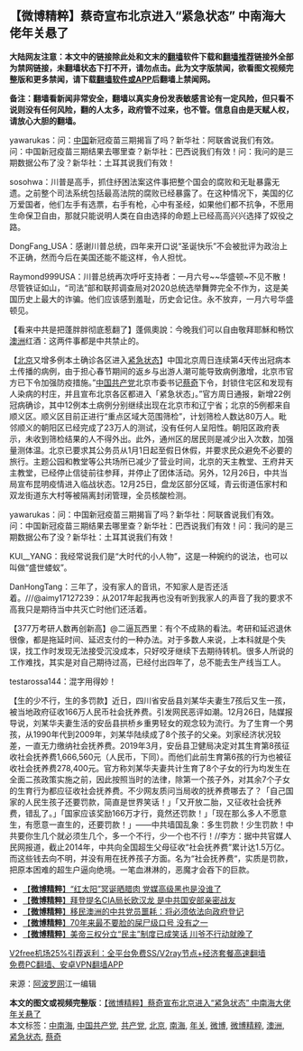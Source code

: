  <h2>【微博精粹】蔡奇宣布北京进入“紧急状态” 中南海大佬年关悬了</h2> <p class="notice"><b>大陆网友注意：本文中的链接除此处和文末的<a href="https://github.com/bannedbook/fanqiang" >翻墙</a>软件下载和<a href="https://github.com/killgcd/justmysocks/blob/master/README.md">翻墙推荐</a>链接外全部为禁网链接，未翻墙状态下打不开，请勿点击。此为文字版禁闻，欲看图文视频完整版和更多禁闻，请下载<a href="https://github.com/bannedbook/fanqiang">翻墙软件或APP</a>后翻墙上禁闻网。</p><p>备注：翻墙看新闻非常安全，翻墙以真实身份发表敏感言论有一定风险，但只看不说则没有任何风险，翻的人太多，政府管不过来，也不管。信息自由是天赋人权，请放心大胆的翻墙。</b></p>  <div class="entry"> <p id="summary">yawarukas：问：<span class='wp_keywordlink_affiliate'><a href="https://www.bannedbook.org/" title="中国" target="_blank">中国</a></span>新冠疫苗三期揭盲了吗？新华社：阿联酋说我们有效。问：中国新冠疫苗三期结果去哪里查？新华社：巴西说我们有效！问：我问的是三期数据公布了没？新华社：土耳其说我们有效！</p> <p id="conimg">sosohwa：川普是高手，抓住纾困法案这件事把整个国会的腐败和无耻暴露无遗。之前整个司法系统包括最高法院的腐败已经暴露了。在这种情况下，美国的亿万爱国者，他们左手有选票，右手有枪，心中有圣经，如果他们都不抗争，不愿用生命保卫自由，那就只能说明人类在自由选择的命题上已经高高兴兴选择了奴役之路。</p> <p>DongFang_USA：感谢川普总统，四年来开口说“圣诞快乐”不会被批评为政治上不正确，然而今后在美国还能不能这样，令人担忧。</p>  <p>Raymond999USA：川普总统再次呼吁支持者：一月六号~~华盛顿~不见不散！尽管铁证如山，“司法”部和联邦调查局对2020总统选举舞弊完全不作为，这是美国历史上最大的诈骗。他们应该感到羞耻，历史会记住。永不放弃，一月六号华盛顿见。</p> <p>【看来中共是把蓬胖胖彻底惹翻了】蓬佩奧說：今晚我们可以自由敬拜耶穌和畅饮<a href="https://www.bannedbook.org/bnews/tag/%e6%be%b3%e6%b4%b2/" class="st_tag internal_tag" rel="tag" title="标签 澳洲 下的日志">澳洲</a>红酒：这两件事都是中共禁止的。</p> <p>【<a href="https://www.bannedbook.org/bnews/tag/%e5%8c%97%e4%ba%ac/" class="st_tag internal_tag" rel="tag" title="标签 北京 下的日志">北京</a>又增多例本土确诊各区进入<a href="https://www.bannedbook.org/bnews/tag/%E7%B4%A7%E6%80%A5%E7%8A%B6%E6%80%81/" class="st_tag internal_tag" rel="tag" title="标签 紧急状态 下的日志">紧急状态</a>】中国北京周日连续第4天传出冠病本土传播的病例，由于担心春节期间的返乡与出游人潮可能导致病例激增，北京市官方已下令加强防疫措施。&#8221;<a href="https://www.bannedbook.org/bnews/tag/%e4%b8%ad%e5%9b%bd%e5%85%b1%e4%ba%a7%e5%85%9a/" class="st_tag internal_tag" rel="tag" title="标签 中国共产党 下的日志">中国共产党</a>北京市委书记<a href="https://www.bannedbook.org/bnews/tag/%e8%94%a1%e5%a5%87/" class="st_tag internal_tag" rel="tag" title="标签 蔡奇 下的日志">蔡奇</a>下令，封锁住宅区和发现有人染病的村庄，并且宣布北京各区都进入「紧急状态」。&#8221;官方周日通报，新增22例冠病确诊，其中12例本土病例分别继续出现在北京市和辽宁省；北京的5例都来自顺义区。顺义区目前正进行“重点区域大范围筛检”，计划筛检人数达80万人。毗邻顺义的朝阳区已经完成了23万人的测试，没有任何人呈阳性。朝阳区政府表示，未收到筛检结果的人不得外出。此外，通州区的居民则是减少出入次数，加强量测体温。北京已要求其公务员从1月1日起至假日休假，并要求民众避免不必要的旅行。主题公园和教堂等公共场所已减少了营业时间，北京的天主教堂、王府井天主教堂，已经停止信徒前往参拜，并停止了团体活动。另外，12月26日，中共当局宣布昆明疫情进入临战状态。12月25日，盘龙区部分区域，青云街道伍家村和双龙街道东大村等被隔离封闭管理，全员核酸检测。</p>  <p>yawarukas：问：中国新冠疫苗三期揭盲了吗？新华社：阿联酋说我们有效。问：中国新冠疫苗三期结果去哪里查？新华社：巴西说我们有效！问：我问的是三期数据公布了没？新华社：土耳其说我们有效！</p> <p>KUI__YANG：我经常说我们是“大时代的小人物”，这是一种婉约的说法，也可以叫做“盛世蝼蚁”。</p> <p>DanHongTang：三年了，没有家人的音讯，不知家人是否还活着。///@aimy17127239：从2017年起我再也没有听到我家人的声音了我的要求不高我只是期待当中共灭亡时他们还活着。</p>  <p>【377万考研人数再创新高】@二逼瓦西里：有个不成熟的看法。考研和延迟退休很像，都是拖延时间、延迟支付的一种办法。对于多数人来说，上本科就是个失误，找工作时发现无法接受沉没成本，只好咬牙继续下去期待转机。很多人所说的工作难找，其实是对自己期待过高，已经付出四年了，总不能去生产线当工人。</p> <p>testarossa144：混字用得妙！</p> <p>【生的少不行，生的多罚款】近日，四川省安岳县刘某华夫妻生7孩后又生一孩，被当地政府征收166万人民币社会抚养费。引发网民恶评如潮。12月26日，陆媒报导说，刘某华夫妻生活的安岳县拱桥乡重男轻女的观念较为流行。为了生育一个男孩，从1990年代到2009年，刘某华陆续成了8个孩子的父亲。刘家经济状况较差，一直无力缴纳社会抚养费。2019年3月，安岳县卫健局决定对其生育第8孩征收社会抚养费1,666,560元（人民币，下同）。而他们此前生育第6孩的行为也被征收社会抚养费278,400元。官方称刘某华夫妻共计生育了8个子女的行为均发生在全面二孩政策实施之前，因此按照当时的法律，除第一个孩子外，对其余7个子女的生育行为都应征收社会抚养费。不少网友质问当局收的抚养费哪去了？「自己国家的人民生孩子还要罚款，简直是世界笑话！」「又开放二胎，又征收社会抚养费，错乱了。」「国家应该奖励166万才行，竟然还罚款！」「现在那么多人不愿意生，有愿意一直生的，还要罚款！」——中共墙国乱象：多生罚款！少生罚款！中共要你生几个就必须生几个，多一个不行，少一个也不行！//李方：据中共官媒人民网报道，截止2014年，中共向全国超生父母征收“社会抚养费”累计达1.5万亿。而这些钱去向不明，并没有用在抚养孩子方面。名为“社会抚养费“，实质是罚款，把原本困难的超生户逼向绝境。一笔血淋淋的，恶魔才会吞下的巨款。</p>  <ul class='op-related-articles' title='相关阅读'> <li><a href='https://www.bannedbook.org/bnews/comments/20201227/1455850.html' target='_blank'>【<b>微博精粹</b>】“红太阳”冥诞晒腊肉 党媒高级黑也是没谁了</a></li> <li><a href='https://www.bannedbook.org/bnews/comments/20201225/1454695.html' target='_blank'>【<b>微博精粹</b>】拜登提名CIA局长欧汉龙 是中共国安部亲密战友</a></li> <li><a href='https://www.bannedbook.org/bnews/comments/20201223/1453341.html' target='_blank'>【<b>微博精粹</b>】移民澳洲的中共党员噩耗：将必须依法向政府登记</a></li> <li><a href='https://www.bannedbook.org/bnews/comments/20201222/1452715.html' target='_blank'>【<b>微博精粹</b>】70年来最不要脸的屎尸级口号 没有之一</a></li> <li><a href='https://www.bannedbook.org/bnews/comments/20201220/1451515.html' target='_blank'>【<b>微博精粹</b>】美帝三权分立“民主”制度已成笑话 川爷不行动就晚了</a></li> </ul> <p class="texttj"> <a href="https://www.bannedbook.org/forum23/topic22702.html" target="_blank">V2free机场25%引荐返利：全平台免费SS/V2ray节点+经济套餐高速翻墙</a><br/> <a href="https://github.com/bannedbook/fanqiang/wiki/%E7%A6%81%E9%97%BB%E7%BD%91%E5%AE%89%E5%8D%93%E7%BF%BB%E5%A2%99%E6%96%B0%E9%97%BBAPP" target="_blank">免费PC翻墙、安卓VPN翻墙APP</a></p><p> 来源：<a href="https://www.aboluowang.com/2020/1228/1539046.html" target="_blank">阿波罗网</a>江一编辑 </p><a name='sharetosocial'></a>       <div><b>本文的图文或视频完整版</b>：<a href='https://www.bannedbook.org/bnews/comments/20201228/1456347.html'>【微博精粹】蔡奇宣布北京进入“紧急状态” 中南海大佬年关悬了</a></div>  </div><!--END ENTRY--> <div class="postfooter"> <div>本文标签：<a href="https://www.bannedbook.org/bnews/tag/%e4%b8%ad%e5%8d%97%e6%b5%b7/" rel="tag">中南海</a>, <a href="https://www.bannedbook.org/bnews/tag/%e4%b8%ad%e5%9b%bd%e5%85%b1%e4%ba%a7%e5%85%9a/" rel="tag">中国共产党</a>, <a href="https://www.bannedbook.org/bnews/tag/%e5%85%b1%e4%ba%a7%e5%85%9a/" rel="tag">共产党</a>, <a href="https://www.bannedbook.org/bnews/tag/%e5%8c%97%e4%ba%ac/" rel="tag">北京</a>, <a href="https://www.bannedbook.org/bnews/tag/%e5%8d%97%e6%b5%b7/" rel="tag">南海</a>, <a href="https://www.bannedbook.org/bnews/tag/%E5%B9%B4%E5%85%B3/" rel="tag">年关</a>, <a href="https://www.bannedbook.org/bnews/tag/%e5%be%ae%e5%8d%9a/" rel="tag">微博</a>, <a href="https://www.bannedbook.org/bnews/tag/%e5%be%ae%e5%8d%9a%e7%b2%be%e7%b2%b9/" rel="tag">微博精粹</a>, <a href="https://www.bannedbook.org/bnews/tag/%e6%be%b3%e6%b4%b2/" rel="tag">澳洲</a>, <a href="https://www.bannedbook.org/bnews/tag/%E7%B4%A7%E6%80%A5%E7%8A%B6%E6%80%81/" rel="tag">紧急状态</a>, <a href="https://www.bannedbook.org/bnews/tag/%e8%94%a1%e5%a5%87/" rel="tag">蔡奇</a></div>  </div><!--END POSTFOOTER--> 